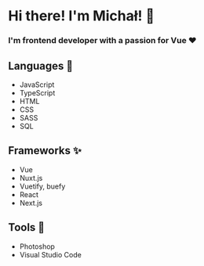 # Hi there! I'm Michał! 👋

### I'm frontend developer with a passion for Vue ❤


## Languages 💎
- JavaScript
- TypeScript
- HTML
- CSS
- SASS
- SQL

## Frameworks ✨
- Vue
- Nuxt.js
- Vuetify, buefy
- React
- Next.js


## Tools 🎨
- Photoshop
- Visual Studio Code
